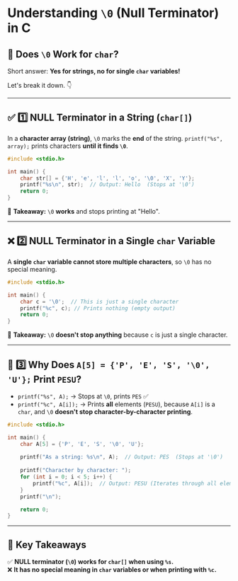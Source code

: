 # Understanding `\0` (Null Terminator) in C

## 🎯 Does `\0` Work for `char`?
Short answer: **Yes for strings, no for single `char` variables!**

Let's break it down. 👇

---

## ✅ 1️⃣ NULL Terminator in a String (`char[]`)
In a **character array (string)**, `\0` marks the **end** of the string. `printf("%s", array);` prints characters **until it finds `\0`**.

```c
#include <stdio.h>

int main() {
    char str[] = {'H', 'e', 'l', 'l', 'o', '\0', 'X', 'Y'};
    printf("%s\n", str);  // Output: Hello  (Stops at '\0')
    return 0;
}
```

📌 **Takeaway:** `\0` **works** and stops printing at "Hello".

---

## ❌ 2️⃣ NULL Terminator in a Single `char` Variable
A **single `char` variable cannot store multiple characters**, so `\0` has no special meaning.

```c
#include <stdio.h>

int main() {
    char c = '\0';  // This is just a single character
    printf("%c", c); // Prints nothing (empty output)
    return 0;
}
```

📌 **Takeaway:** `\0` **doesn't stop anything** because `c` is just a single character.

---

## 🤯 3️⃣ Why Does `A[5] = {'P', 'E', 'S', '\0', 'U'};` Print `PESU`?
- `printf("%s", A);` → Stops at `\0`, prints `PES` ✅
- `printf("%c", A[i]);` → Prints **all** elements (`PESU`), because `A[i]` is a `char`, and `\0` **doesn't stop character-by-character printing**.

```c
#include <stdio.h>

int main() {
    char A[5] = {'P', 'E', 'S', '\0', 'U'};
    
    printf("As a string: %s\n", A);  // Output: PES  (Stops at '\0')
    
    printf("Character by character: ");
    for (int i = 0; i < 5; i++) {
        printf("%c", A[i]);  // Output: PESU (Iterates through all elements)
    }
    printf("\n");

    return 0;
}
```

---

## 🎯 **Key Takeaways**
✅ **NULL terminator (`\0`) works for `char[]` when using `%s`.**  
❌ **It has no special meaning in `char` variables or when printing with `%c`.**